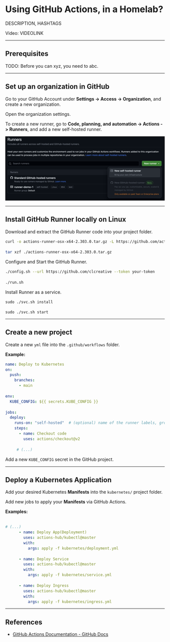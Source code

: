 # Using GitHub Actions, in a Homelab?

DESCRIPTION, HASHTAGS

Video: VIDEOLINK

---
## Prerequisites

TODO: Before you can xyz, you need to abc.

---
## Set up an organization in GitHub

Go to your GitHub Account under **Settings -> Access -> Organization**, and create a new organization.

Open the organization settings.

To create a new runner, go to **Code, planning, and automation -> Actions -> Runners**, and add a new self-hosted runner.

![](../_assets/github-actions-tutorial-asset-1.png)

---
## Install GitHub Runner locally on Linux

Download and extract the GitHub Runner code into your project folder.

```sh
curl -o actions-runner-osx-x64-2.303.0.tar.gz -L https://github.com/actions/runner/releases/download/v2.303.0/actions-runner-osx-x64-2.303.0.tar.gz

tar xzf ./actions-runner-osx-x64-2.303.0.tar.gz
```

Configure and Start the GitHub Runner.

```sh
./config.sh --url https://github.com/clcreative --token your-token

./run.sh
```

Install Runner as a service.

```shell
sudo ./svc.sh install

sudo ./svc.sh start
```

---
## Create a new project

Create a new `yml` file into the `.github/workflows` folder.

**Example:**
```yml
name: Deploy to Kubernetes
on:
  push:
    branches:
      - main

env:
  KUBE_CONFIG: ${{ secrets.KUBE_CONFIG }}

jobs:
  deploy:
    runs-on: "self-hosted"  # (optional) name of the runner labels, groups
    steps:
      - name: Checkout code
        uses: actions/checkout@v2

	 # (...)
```

Add a new `KUBE_CONFIG` secret in the GitHub project.

---
## Deploy a Kubernetes Application

Add your desired Kubernetes **Manifests** into the `kubernetes/` project folder.

Add new jobs to apply your **Manifests** via GitHub Actions.

**Examples:**
```yml

# (...)
      - name: Deploy App(Deployment)
        uses: actions-hub/kubectl@master
        with:
          args: apply -f kubernetes/deployment.yml
          
      - name: Deploy Service
        uses: actions-hub/kubectl@master
        with:
          args: apply -f kubernetes/service.yml
          
      - name: Deploy Ingress
        uses: actions-hub/kubectl@master
        with:
          args: apply -f kubernetes/ingress.yml

```

---
## References

- [GitHub Actions Documentation - GitHub Docs](https://docs.github.com/en/actions)
